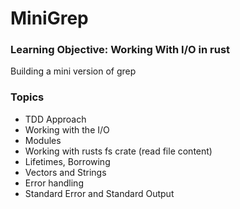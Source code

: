 # MiniGrep

### Learning Objective: Working With I/O in rust

Building a mini version of grep

### Topics

- TDD Approach
- Working with the I/O
- Modules
- Working with rusts fs crate (read file content)
- Lifetimes, Borrowing
- Vectors and Strings
- Error handling
- Standard Error and Standard Output
